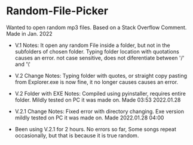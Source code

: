 # Random-File-Picker
Wanted to open random mp3 files. Based on a Stack Overflow Comment. Made in Jan. 2022
- V.1 Notes: It open any random File inside a folder, but not in the subfolders of chosen folder. Typing folder location with quotations causes an error. not case sensitive, does not diferentiate between '/' and '\\'
- V.2 Change Notes: Typing folder with quotes, or straight copy pasting from Explorer.exe is now fine, it no longer causes causes an error.
- V.2 Folder with EXE Notes: Compiled using pyinstaller, requires entire folder. Mildly tested on PC it was made on. Made 03:53 2022.01.28
- V.2.1 Change Notes: Fixed error with directory changing. Exe version mildly tested on PC it was made on. Made 2022.01.28 04:00

- Been using V.2.1 for 2 hours. No errors so far, Some songs repeat occasionally, but that is because it is true random.

